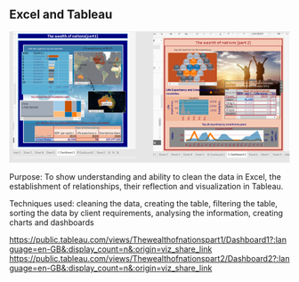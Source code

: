 ## Excel and Tableau 

![Tableau](Tableau.PNG)

 Purpose: To show understanding and ability to clean the data in Excel, the establishment of relationships, their reflection and visualization in Tableau.
 
Techniques used: cleaning the data, creating the table, filtering the table, sorting the data by client requirements, analysing the information,    creating charts and dashboards 


 https://public.tableau.com/views/Thewealthofnationspart1/Dashboard1?:language=en-GB&:display_count=n&:origin=viz_share_link
 https://public.tableau.com/views/Thewealthofnationspart2/Dashboard2?:language=en-GB&:display_count=n&:origin=viz_share_link


